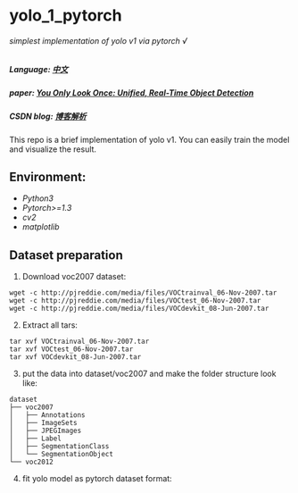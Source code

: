 # yolo_1_pytorch

###### simplest implementation of yolo v1 via pytorch √
##### Language: [中文](中文.md)
##### paper: [You Only Look Once: Unified, Real-Time Object Detection](https://arxiv.org/pdf/1506.02640.pdf)
##### CSDN blog: [博客解析](https://muzhan.blog.csdn.net/article/details/82588059)
This repo is a brief implementation of yolo v1. You can easily train the model and visualize the result.

Environment:
---
- *Python3*
- *Pytorch>=1.3*
- *cv2*
- *matplotlib*

Dataset preparation
---
1. Download voc2007 dataset:
```
wget -c http://pjreddie.com/media/files/VOCtrainval_06-Nov-2007.tar
wget -c http://pjreddie.com/media/files/VOCtest_06-Nov-2007.tar
wget -c http://pjreddie.com/media/files/VOCdevkit_08-Jun-2007.tar
```
2. Extract all tars:
```
tar xvf VOCtrainval_06-Nov-2007.tar
tar xvf VOCtest_06-Nov-2007.tar
tar xvf VOCdevkit_08-Jun-2007.tar
```
3. put the data into dataset/voc2007 and make the folder structure look like:
```
dataset
├── voc2007
│   ├── Annotations
│   ├── ImageSets
│   ├── JPEGImages
│   ├── Label
│   ├── SegmentationClass
│   └── SegmentationObject
└── voc2012
```
4. fit yolo model as pytorch dataset format:

